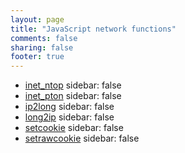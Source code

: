 ```yaml
---
layout: page
title: "JavaScript network functions"
comments: false
sharing: false
footer: true
---
```

<!-- Generated by Rakefile:build -->

 - [inet_ntop](/functions/inet_ntop)
sidebar: false
 - [inet_pton](/functions/inet_pton)
sidebar: false
 - [ip2long](/functions/ip2long)
sidebar: false
 - [long2ip](/functions/long2ip)
sidebar: false
 - [setcookie](/functions/setcookie)
sidebar: false
 - [setrawcookie](/functions/setrawcookie)
sidebar: false
